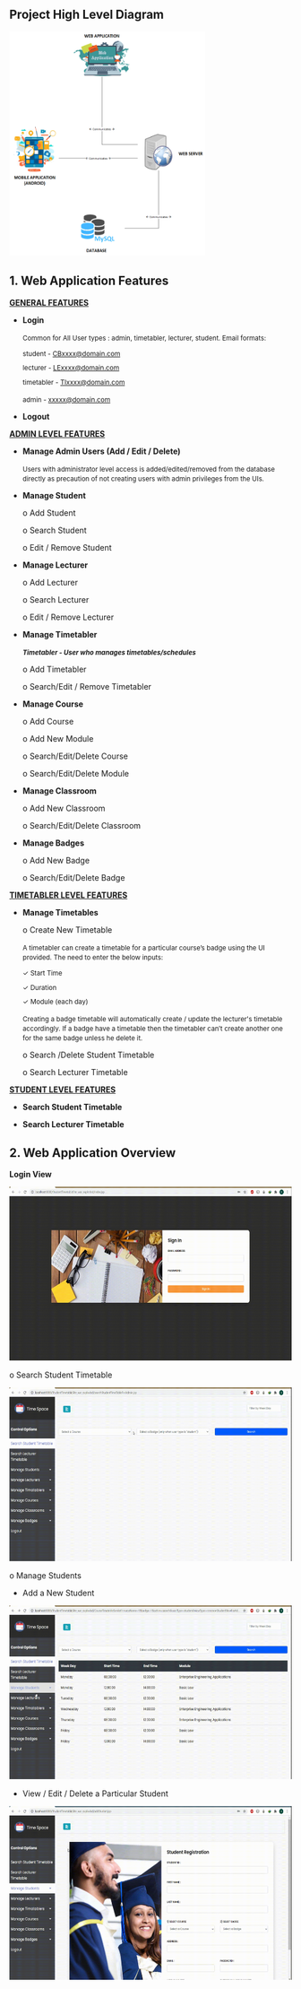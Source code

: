 ## Project High Level Diagram

<img src="readMeResources/Student_Timetable_high_Level.png" alt="Login"
	title="Project Graphical Representation" width="350" height="400" />

<!--![Project High Level Diagram](readMeResources/Student_Timetable_high_Level.png)-->


## 1. Web Application Features
**<U>GENERAL FEATURES
</U>**
- **Login**

    <small>Common for All User types : admin, timetabler, lecturer, student. Email formats:
        
    student - CBxxxx@domain.com
        
    lecturer - LExxxx@domain.com
        
    timetabler - TIxxxx@domain.com
        
    admin - xxxxx@domain.com</small>
- **Logout**

**<U>ADMIN LEVEL FEATURES
</U>**
- **Manage Admin Users (Add / Edit / Delete)**

    <small>Users with administrator level access is added/edited/removed from the database directly as precaution of not creating users with admin privileges from the UIs.</small>
- **Manage Student**

    o Add Student
    
    o Search Student
    
    o Edit / Remove Student
    
- **Manage Lecturer**

    o Add Lecturer
  
    o Search Lecturer
     
    o Edit / Remove Lecturer
      
- **Manage Timetabler** 
    
    <small><b><i>**Timetabler -** User who manages timetables/schedules</i></b></small>

    o Add Timetabler

    o Search/Edit / Remove Timetabler

- **Manage Course**

    o Add Course

    o Add New Module

    o Search/Edit/Delete Course

    o Search/Edit/Delete Module


- **Manage Classroom**

    o Add New Classroom

    o Search/Edit/Delete Classroom


- **Manage Badges**

    o Add New Badge

    o Search/Edit/Delete Badge


**<u>TIMETABLER LEVEL FEATURES</u>**

- **Manage Timetables**

    o Create New Timetable
    
    <small>A timetabler can create a timetable for a particular course’s badge using the UI provided. The
    need to enter the below inputs:
    
    ✓ Start Time
    
    ✓ Duration
    
    ✓ Module (each day)
    
    Creating a badge timetable will automatically create / update the lecturer's timetable accordingly. If a badge have a timetable then the timetabler can’t create another one for the same badge unless
    he delete it.</small>

    o Search /Delete Student Timetable
    
    o Search Lecturer Timetable


<u>**STUDENT LEVEL FEATURES**</u>

- **Search Student Timetable**

- **Search Lecturer Timetable**





## 2. Web Application Overview

**Login View** 

<img src="readMeResources/LoginView.gif" alt="Login"
	title="Login" width="600" height="310" />
  
  <!--![LoginView](readMeResources/LoginView.gif)-->
    
o Search Student Timetable

<img src="readMeResources/Search%20Student%20Timetable.gif" alt="Search_Student_Timetable"
	title="Search Student Timetable" width="600" height="310" />
<!--![](readMeResources/Search%20Student%20Timetable.gif)-->
    



o Manage Students

*  Add a New Student

<img src="readMeResources/RegisterNewStudent.gif" alt="Add_a_New_Student"
	title="Add a New Student" width="600" height="310" />
<!--![RegisterNewStudent](readMeResources/RegisterNewStudent.gif)-->

*  View / Edit / Delete a Particular Student

<img src="readMeResources/ViewEditDeleteStudent.gif" alt="View_Edit_Delete_Student"
	title="View Edit Delete Student" width="600" height="310" />
<!--![ViewEditDeleteStudent](readMeResources/ViewEditDeleteStudent.gif)-->




